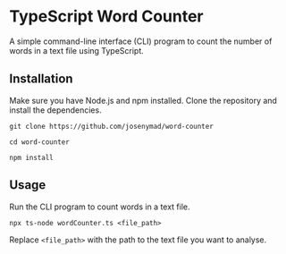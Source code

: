 # TypeScript Word Counter

A simple command-line interface (CLI) program to count the number of words in a text file using TypeScript.

## Installation

Make sure you have Node.js and npm installed. Clone the repository and install the dependencies.

```
git clone https://github.com/josenymad/word-counter

cd word-counter

npm install
```

## Usage

Run the CLI program to count words in a text file.

`npx ts-node wordCounter.ts <file_path>`

Replace `<file_path>` with the path to the text file you want to analyse.